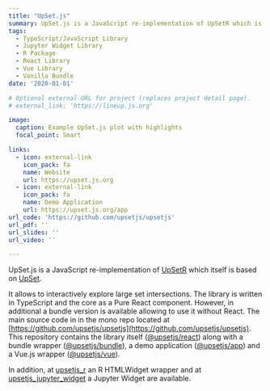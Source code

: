 ```yaml
---
title: "UpSet.js"
summary: UpSet.js is a JavaScript re-implementation of UpSetR which is an implementation of the UpSet visualization technique
tags:
  - TypeScript/JavaScript Library
  - Jupyter Widget Library
  - R Package
  - React Library
  - Vue Library
  - Vanilla Bundle
date: '2020-01-01'

# Optional external URL for project (replaces project detail page).
# external_link: 'https://lineup.js.org'

image:
  caption: Example UpSet.js plot with highlights
  focal_point: Smart

links:
  - icon: external-link
    icon_pack: fa
    name: Website
    url: https://upset.js.org
  - icon: external-link
    icon_pack: fa
    name: Demo Application
    url: https://upset.js.org/app
url_code: 'https://github.com/upsetjs/upsetjs'
url_pdf: ''
url_slides: ''
url_video: ''

---
```


UpSet.js is a JavaScript re-implementation of [UpSetR](https://www.rdocumentation.org/packages/UpSetR/) which itself is based on [UpSet](http://vcg.github.io/upset/about/).

It allows to interactively explore large set intersections. The library is written in TypeScript and the core as a Pure React component. However, in additional a bundle version is available allowing to use it without React. The main source code in in the mono repo located at [https://github.com/upsetjs/upsetjs](https://github.com/upsetjs/upsetjs). This repository contains the library itself ([@upsetjs/react](https://github.com/upsetjs/upsetjs/tree/master/packages/react)) along with a bundle wrapper ([@upsetjs/bundle](https://github.com/upsetjs/upsetjs/tree/master/packages/bundle)), a demo application ([@upsetjs/app](https://github.com/upsetjs/upsetjs/tree/master/packages/app)) and a Vue.js wrapper ([@upsetjs/vue](https://github.com/upsetjs/upsetjs/tree/master/packages/vue)).

In addition, at [upsetjs_r](https://github.com/upsetjs/upsetjs_r) an R HTMLWidget wrapper and at [upsetjs_jupyter_widget](https://github.com/upsetjs/upsetjs_jupyter_widget) a Jupyter Widget are available.
